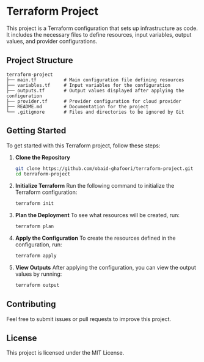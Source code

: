 # Terraform Project

This project is a Terraform configuration that sets up infrastructure as code. It includes the necessary files to define resources, input variables, output values, and provider configurations.

## Project Structure

```
terraform-project
├── main.tf          # Main configuration file defining resources
├── variables.tf     # Input variables for the configuration
├── outputs.tf       # Output values displayed after applying the configuration
├── provider.tf      # Provider configuration for cloud provider
├── README.md        # Documentation for the project
└── .gitignore       # Files and directories to be ignored by Git
```


## Getting Started

To get started with this Terraform project, follow these steps:

1. **Clone the Repository**
   ```bash
   git clone https://github.com/obaid-ghafoori/terraform-project.git
   cd terraform-project
   ```

2. **Initialize Terraform**
   Run the following command to initialize the Terraform configuration:
   ```bash
   terraform init
   ```

3. **Plan the Deployment**
   To see what resources will be created, run:
   ```bash
   terraform plan
   ```

4. **Apply the Configuration**
   To create the resources defined in the configuration, run:
   ```bash
   terraform apply
   ```

5. **View Outputs**
   After applying the configuration, you can view the output values by running:
   ```bash
   terraform output
   ```

## Contributing

Feel free to submit issues or pull requests to improve this project. 

## License

This project is licensed under the MIT License.